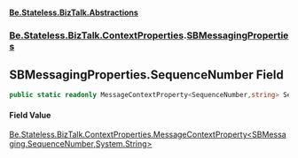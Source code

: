 #### [Be.Stateless.BizTalk.Abstractions](README.md 'README')
### [Be.Stateless.BizTalk.ContextProperties](Be.Stateless.BizTalk.ContextProperties.md 'Be.Stateless.BizTalk.ContextProperties').[SBMessagingProperties](SBMessagingProperties.md 'Be.Stateless.BizTalk.ContextProperties.SBMessagingProperties')

## SBMessagingProperties.SequenceNumber Field

```csharp
public static readonly MessageContextProperty<SequenceNumber,string> SequenceNumber;
```

#### Field Value
[Be.Stateless.BizTalk.ContextProperties.MessageContextProperty&lt;](MessageContextProperty_T,TR_.md 'Be.Stateless.BizTalk.ContextProperties.MessageContextProperty<T,TR>')[SBMessaging.SequenceNumber](https://docs.microsoft.com/en-us/dotnet/api/SBMessaging.SequenceNumber 'SBMessaging.SequenceNumber')[,](MessageContextProperty_T,TR_.md 'Be.Stateless.BizTalk.ContextProperties.MessageContextProperty<T,TR>')[System.String](https://docs.microsoft.com/en-us/dotnet/api/System.String 'System.String')[&gt;](MessageContextProperty_T,TR_.md 'Be.Stateless.BizTalk.ContextProperties.MessageContextProperty<T,TR>')